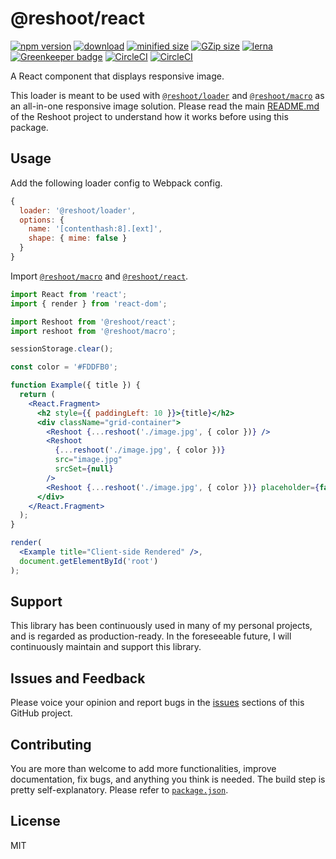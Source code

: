 # @reshoot/react

[![npm version](https://badgen.net/npm/v/@reshoot/react)](https://badgen.net/npm/v/@reshoot/react)
[![download](https://badgen.net/npm/dm/@reshoot/react)](https://badgen.net/npm/dm/@reshoot/react)
[![minified size](https://badgen.net/bundlephobia/min/@reshoot/react)](https://badgen.net/bundlephobia/min/@reshoot/react)
[![GZip size](https://badgen.net/bundlephobia/minzip/@reshoot/react)](https://badgen.net/bundlephobia/minzip/@reshoot/react) 
[![lerna](https://img.shields.io/badge/maintained%20with-lerna-cc00ff.svg)](https://lernajs.io)
[![Greenkeeper badge](https://badges.greenkeeper.io/billykwok/reshoot.svg)](https://greenkeeper.io/)
[![CircleCI](https://badgen.net/npm/license/@reshoot/react)](https://badgen.net/npm/license/@reshoot/react)
[![CircleCI](https://circleci.com/gh/billykwok/reshoot/tree/master.svg?style=svg)](https://circleci.com/gh/billykwok/reshoot/tree/master)

A React component that displays responsive image.

This loader is meant to be used with [`@reshoot/loader`](https://www.npmjs.com/package/@reshoot/loader) and [`@reshoot/macro`](https://www.npmjs.com/package/@reshoot/macro) as an all-in-one responsive image solution. Please read the main [README.md](https://github.com/billykwok/reshoot) of the Reshoot project to understand how it works before using this package.

## Usage

Add the following loader config to Webpack config.

```javascript
{
  loader: '@reshoot/loader',
  options: {
    name: '[contenthash:8].[ext]',
    shape: { mime: false }
  }
}
```

Import [`@reshoot/macro`](https://www.npmjs.com/package/@reshoot/macro) and [`@reshoot/react`](https://www.npmjs.com/package/@reshoot/react).

```jsx
import React from 'react';
import { render } from 'react-dom';

import Reshoot from '@reshoot/react';
import reshoot from '@reshoot/macro';

sessionStorage.clear();

const color = '#FDDFB0';

function Example({ title }) {
  return (
    <React.Fragment>
      <h2 style={{ paddingLeft: 10 }}>{title}</h2>
      <div className="grid-container">
        <Reshoot {...reshoot('./image.jpg', { color })} />
        <Reshoot
          {...reshoot('./image.jpg', { color })}
          src="image.jpg"
          srcSet={null}
        />
        <Reshoot {...reshoot('./image.jpg', { color })} placeholder={false} />
      </div>
    </React.Fragment>
  );
}

render(
  <Example title="Client-side Rendered" />,
  document.getElementById('root')
);
```

## Support

This library has been continuously used in many of my personal projects, and is regarded as production-ready. In the foreseeable future, I will continuously maintain and support this library.

## Issues and Feedback

Please voice your opinion and report bugs in the [issues](https://github.com/billykwok/reshoot/issues) sections of this GitHub project.

## Contributing

You are more than welcome to add more functionalities, improve documentation, fix bugs, and anything you think is needed. The build step is pretty self-explanatory. Please refer to [`package.json`](https://github.com/billykwok/reshoot/blob/master/packages/reshoot-react/package.json).

## License

MIT
